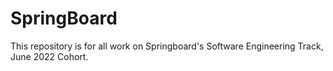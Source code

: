 # SpringBoard

This repository is for all work on Springboard's Software Engineering Track, June 2022 Cohort.
